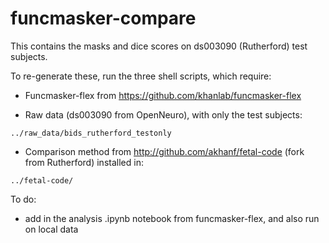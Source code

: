 # funcmasker-compare

This contains the masks and dice scores on ds003090 (Rutherford) test subjects.

To re-generate these, run the three shell scripts, which require:


- Funcmasker-flex from https://github.com/khanlab/funcmasker-flex

- Raw data (ds003090 from OpenNeuro), with only the test subjects:
```
../raw_data/bids_rutherford_testonly
```

- Comparison method from http://github.com/akhanf/fetal-code (fork from Rutherford) installed in:
```
../fetal-code/
```


To do:

- add in the analysis .ipynb notebook from funcmasker-flex, and also run on local data
